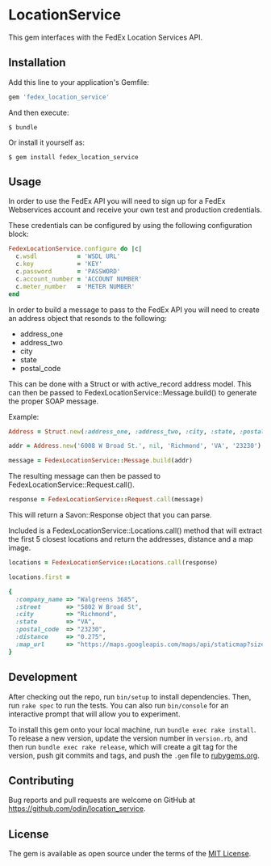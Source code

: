 # LocationService

This gem interfaces with the FedEx Location Services API.

## Installation

Add this line to your application's Gemfile:

```ruby
gem 'fedex_location_service'
```

And then execute:

    $ bundle

Or install it yourself as:

    $ gem install fedex_location_service

## Usage

In order to use the FedEx API you will need to sign up for a FedEx Webservices account and receive your own test and production credentials.

These credentials can be configured by using the following configuration block:

```ruby
FedexLocationService.configure do |c|
  c.wsdl           = 'WSDL URL'
  c.key            = 'KEY'
  c.password       = 'PASSWORD'
  c.account_number = 'ACCOUNT NUMBER'
  c.meter_number   = 'METER NUMBER'
end
```

In order to build a message to pass to the FedEx API you will need to create an address object that resonds to the following:

* address_one
* address_two
* city
* state
* postal_code

This can be done with a Struct or with active_record address model. This can then be passed to FedexLocationService::Message.build() to generate the proper SOAP message.

Example:

```ruby
Address = Struct.new(:address_one, :address_two, :city, :state, :postal_code)

addr = Address.new('6008 W Broad St.', nil, 'Richmond', 'VA', '23230')

message = FedexLocationService::Message.build(addr)
```

The resulting message can then be passed to FedexLocationService::Request.call().

```ruby
response = FedexLocationService::Request.call(message)
```

This will return a Savon::Response object that you can parse.

Included is a FedexLocationService::Locations.call() method that will extract the first 5 closest locations and return the addresses, distance and a map image.

```ruby
locations = FedexLocationService::Locations.call(response)

locations.first =

{
  :company_name => "Walgreens 3685",
  :street       => "5802 W Broad St",
  :city         => "Richmond",
  :state        => "VA",
  :postal_code  => "23230",
  :distance     => "0.275",
  :map_url      => "https://maps.googleapis.com/maps/api/staticmap?size=350x350&zoom=15&markers=color:blue%7Clabel:A%7C37.59091,-77.50386&maptype=roadmap&sensor=false"
}
```

## Development

After checking out the repo, run `bin/setup` to install dependencies. Then, run `rake spec` to run the tests. You can also run `bin/console` for an interactive prompt that will allow you to experiment.

To install this gem onto your local machine, run `bundle exec rake install`. To release a new version, update the version number in `version.rb`, and then run `bundle exec rake release`, which will create a git tag for the version, push git commits and tags, and push the `.gem` file to [rubygems.org](https://rubygems.org).

## Contributing

Bug reports and pull requests are welcome on GitHub at https://github.com/odin/location_service.

## License

The gem is available as open source under the terms of the [MIT License](http://opensource.org/licenses/MIT).
